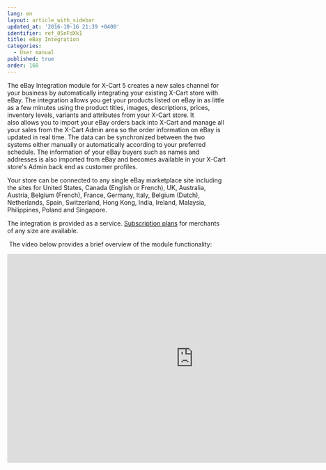 ```yaml
---
lang: en
layout: article_with_sidebar
updated_at: '2016-10-16 21:39 +0400'
identifier: ref_0SnFdXk1
title: eBay Integration
categories:
  - User manual
published: true
order: 160
---
```



The eBay Integration module for X-Cart 5 creates a new sales channel for your business by automatically integrating your existing X-Cart store with eBay. The integration allows you get your products listed on eBay in as little as a few minutes using the product titles, images, descriptions, prices, inventory levels, variants and attributes from your X-Cart store. It also allows you to import your eBay orders back into X-Cart and manage all your sales from the X-Cart Admin area so the order information on eBay is updated in real time. The data can be synchronized between the two systems either manually or automatically according to your preferred schedule. The information of your eBay buyers such as names and addresses is also imported from eBay and becomes available in your X-Cart store's Admin back end as customer profiles.

Your store can be connected to any single eBay marketplace site including the sites for United States, Canada (English or French), UK, Australia, Austria, Belgium (French), France, Germany, Italy, Belgium (Dutch), Netherlands, Spain, Switzerland, Hong Kong, India, Ireland, Malaysia, Philippines, Poland and Singapore. 

The integration is provided as a service. [Subscription plans](http://www.x-cart.com/extensions/addons/ebay-integration.html) for merchants of any size are available.

 The video below provides a brief overview of the module functionality:

<iframe class="youtube-player" type="text/html" style="width: 853px; height: 480px" src="http://www.youtube.com/embed/yT5uUF7qs4o" frameborder="0"></iframe>

